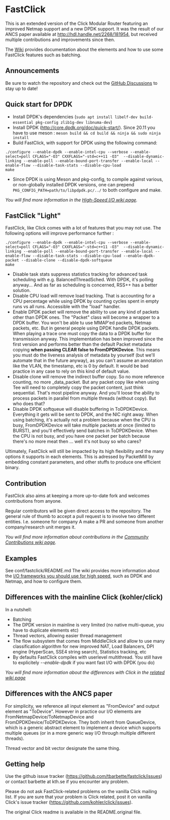 FastClick
=========
This is an extended version of the Click Modular Router featuring an
improved Netmap support and a new DPDK support. It was the result of
our ANCS paper available at http://hdl.handle.net/2268/181954, but received
multiple contributions and improvements since then.

The [Wiki](https://github.com/tbarbette/fastclick/wiki) provides documentation about the elements and how to use some FastClick features
such as batching.

Announcements
-------------
Be sure to watch the repository and check out the [GitHub Discussions](https://github.com/tbarbette/fastclick/discussions) to stay up to date!

Quick start for DPDK
--------------------

 * Install DPDK's dependencies (`sudo apt install libelf-dev build-essential pkg-config zlib1g-dev libnuma-dev`)
 * Install DPDK (http://core.dpdk.org/doc/quick-start/). Since 20.11 you have to use meson : `meson build && cd build && ninja && sudo ninja install`
 * Build FastClick, with support for DPDK using the following command:

```
./configure --enable-dpdk --enable-intel-cpu --verbose --enable-select=poll CFLAGS="-O3" CXXFLAGS="-std=c++11 -O3"  --disable-dynamic-linking --enable-poll --enable-bound-port-transfer --enable-local --enable-flow --disable-task-stats --disable-cpu-load
make
```
  * Since DPDK is using Meson and pkg-config, to compile against various, or non-globally installed DPDK versions, one can prepend `PKG_CONFIG_PATH=path/to/libpdpdk.pc/../` to both configure and make.

*You will find more information in the [High-Speed I/O wiki page](https://github.com/tbarbette/fastclick/wiki/High-speed-I-O).*

FastClick "Light"
-----------------
FastClick, like Click comes with a lot of features that you may not use. The following options will improve performance further :
```
./configure --enable-dpdk --enable-intel-cpu --verbose --enable-select=poll CFLAGS="-O3" CXXFLAGS="-std=c++11 -O3"  --disable-dynamic-linking --enable-poll --enable-bound-port-transfer --enable-local --enable-flow --disable-task-stats --disable-cpu-load --enable-dpdk-packet --disable-clone --disable-dpdk-softqueue
make
```
 * Disable task stats suppress statistics tracking for advanced task scheduling with e.g. BalancedThreadSched. With DPDK, it's polling anyway... And as far as scheduling is concerned, RSS++ has a better solution.
 * Disable CPU load will remove load tracking. That is accounting for a CPU percentage while using DPDK by counting cycles spent in empty runs vs all runs. Accessible with the "load" handler.
 * Enable DPDK packet will remove the ability to use any kind of packets other than DPDK ones. The "Packet" class will become a wrapper to a DPDK buffer. You won't be able tu use MMAP'ed packets, Netmap packets, etc. But in general people using DPDK handle DPDK packets. When playing a trace one must copy the data to a DPDK buffer for transmission anyway. This implementation has been improved since the first version and performs better than the default Packet metadata copying **when passing CLEAR false to FromDPDKDevice**. This means you must do the liveness analysis of metadata by yourself (but we'll automate that in the future anyway), as you can't assume an annotation like the VLAN, the timestamp, etc is 0 by default. It would be bad practice in any case to rely on this kind of default value. 
 * Disable clone will remove the indirect buffer copy. So no more reference counting, no more \_data\_packet. But any packet copy like when using Tee will need to completely copy the packet content, just think sequential. That's most pipeline anyway. And you'll loose the ability to process packets in parallel from multiple threads (without copy). But who does that?
 * Disable DPDK softqueue will disable buffering in ToDPDKDevice. Everything it gets will be sent to DPDK, and the NIC right away. When using batching, it's actually not a problem because when the CPU is busy, FromDPDKDevice will take multiple packets at once (limited to BURST), and you'll effectively send batches in ToDPDKDevice. When the CPU is not busy, and you have one packet per batch because there's no more meat then ... well it's not busy so who cares?
 
Ultimately, FastClick will still be impacted by its high flexibility and the many options it supports in each elements. This is adressed by PacketMill by embedding constant parameters, and other stuffs to produce one efficient binary.

Contribution
------------
FastClick also aims at keeping a more up-to-date fork and welcomes
contributions from anyone.

Regular contributors will be given direct access to the repository.
The general rule of thumb to accept a pull request is to involve
two different entities. I.e. someone for company A make a PR and
someone from another company/research unit merges it.

*You will find more information about contributions in the [Community Contributions wiki page](https://github.com/tbarbette/fastclick/wiki/Community-Contributions).*

Examples
--------
See conf/fastclick/README.md
The wiki provides more information about the [I/O frameworks you should use for high speed](https://github.com/tbarbette/fastclick/wiki/High-speed-I-O), such as DPDK and Netmap, and how to configure them.

Differences with the mainline Click (kohler/click)
--------------------------------------------------
In a nutshell:
 - Batching
 - The DPDK version in mainline is very limited (no native multi-queue, you have to duplicate elements etc)
 - Thread vectors, allowing easier thread management
 - The flow subsystem that comes from MiddleClick and allow to use many classification algorithm for new improved NAT, Load Balancers, DPI engine (HyperScan, SSE4 string search), Statistics tracking, etc
 - By defaults FastClick compiles with userlevel multithread. You still have to explicitely *--enable-dpdk* if you want fast I/O with DPDK (you do)

*You will find more information about the differences with Click in the [related wiki page](https://github.com/tbarbette/fastclick/wiki/Differences-between-FastClick-and-Click)*

Differences with the ANCS paper
-------------------------------
For simplicity, we reference all input element as "FromDevice" and output
element as "ToDevice". However in practice our I/O elements are 
FromNetmapDevice/ToNetmapDevice and FromDPDKDevice/ToDPDKDevice. They both
inherit from QueueDevice, which is a generic abstract element to implement a
device which supports multiple queues (or in a more generic way I/O through
multiple different threads).

Thread vector and bit vector designate the same thing.

Getting help
------------
Use the github issue tracker (https://github.com/tbarbette/fastclick/issues) or
contact barbette at kth.se if you encounter any problem.

Please do not ask FastClick-related problems on the vanilla Click mailing list.
If you are sure that your problem is Click related, post it on vanilla Click's
issue tracker (https://github.com/kohler/click/issues).

The original Click readme is available in the README.original file.
